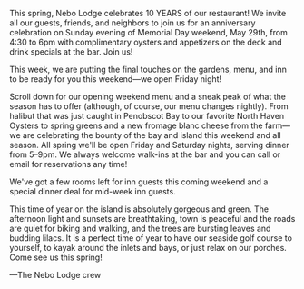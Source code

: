 This spring, Nebo Lodge celebrates 10 YEARS of our restaurant! We invite all our guests, friends, and neighbors to join us for an anniversary celebration on Sunday evening of Memorial Day weekend, May 29th, from 4:30 to 6pm with complimentary oysters and appetizers on the deck and drink specials at the bar. Join us!

This week, we are putting the final touches on the gardens, menu, and inn to be ready for you this weekend&mdash;we open Friday night!

Scroll down for our opening weekend menu and a sneak peak of what the season has to offer (although, of course, our menu changes nightly). From halibut that was just caught in Penobscot Bay to our favorite North Haven Oysters to spring greens and a new fromage blanc cheese from the farm&mdash;we are celebrating the bounty of the bay and island this weekend and all season. All spring we'll be open Friday and Saturday nights, serving dinner from 5&ndash;9pm. We always welcome walk-ins at the bar and you can call or email for reservations any time!

We've got a few rooms left for inn guests this coming weekend and a special dinner deal for mid-week inn guests.

This time of year on the island is absolutely gorgeous and green.  The afternoon light and sunsets are breathtaking, town is peaceful and the roads are quiet for biking and walking, and the trees are bursting leaves and budding lilacs. It is a perfect time of year to have our seaside golf course to yourself, to kayak around the inlets and bays, or just relax on our porches. Come see us this spring!


&mdash;The Nebo Lodge crew
